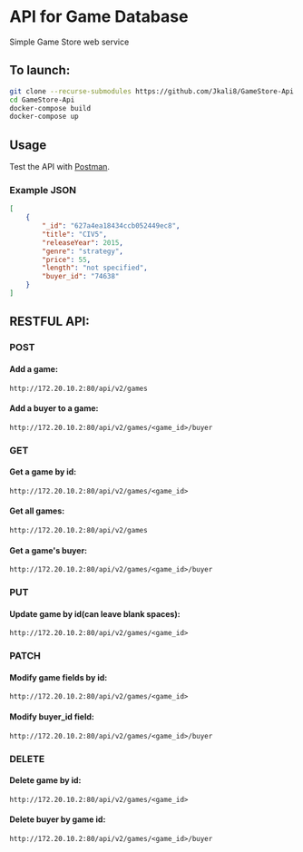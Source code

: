 # API for Game Database
Simple Game Store web service

## To launch:
```bash
git clone --recurse-submodules https://github.com/Jkali8/GameStore-Api
cd GameStore-Api
docker-compose build
docker-compose up
```

## Usage
Test the API with [Postman](https://www.postman.com/).

### Example JSON

```JSON
[
    {
        "_id": "627a4ea18434ccb052449ec8",
        "title": "CIV5",
        "releaseYear": 2015,
        "genre": "strategy",
        "price": 55,
        "length": "not specified",
        "buyer_id": "74638"
    }
]
```

## RESTFUL API:
### POST 

#### Add a game:

`http://172.20.10.2:80/api/v2/games`

#### Add a buyer to a game:

`http://172.20.10.2:80/api/v2/games/<game_id>/buyer`

### GET
#### Get a game by id:

`http://172.20.10.2:80/api/v2/games/<game_id>`

#### Get all games:

`http://172.20.10.2:80/api/v2/games`

#### Get a game's buyer:

`http://172.20.10.2:80/api/v2/games/<game_id>/buyer`

### PUT
#### Update game by id(can leave blank spaces):

`http://172.20.10.2:80/api/v2/games/<game_id>`

### PATCH
#### Modify game fields by id:

`http://172.20.10.2:80/api/v2/games/<game_id>`

#### Modify buyer_id field:

`http://172.20.10.2:80/api/v2/games/<game_id>/buyer`

### DELETE 
#### Delete game by id:

`http://172.20.10.2:80/api/v2/games/<game_id>`

#### Delete buyer by game id:

`http://172.20.10.2:80/api/v2/games/<game_id>/buyer`